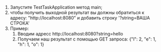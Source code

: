 1) Запустите TestTaskApplication метод main;
2) чтобы получить выходной результат вы должны обратиться к адресу:
    "http://localhost:8080" и добавить строку '?string=ВАША СТРОКА'
3) Пример:
    1) Вводим адресс http://localhost:8080?string=hello
    2) Получаем наш результат с помощью GET запроса:
        {"l": 2, "e": 1, "h": 1, "o": 1}
